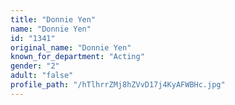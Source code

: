 ```yaml
---
title: "Donnie Yen"
name: "Donnie Yen"
id: "1341"
original_name: "Donnie Yen"
known_for_department: "Acting"
gender: "2"
adult: "false"
profile_path: "/hTlhrrZMj8hZVvD17j4KyAFWBHc.jpg"
---
```

